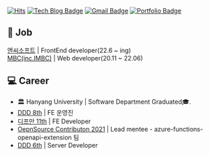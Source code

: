 [![Hits](https://hits.seeyoufarm.com/api/count/incr/badge.svg?url=https://github.com/choipureum)](https://hits.seeyoufarm.com)
[![Tech Blog Badge](http://img.shields.io/badge/-Tech%20blog-black?style=flat-square&logo=github&link=https://blue-boy.tistory.com/)](https://blue-boy.tistory.com/) 
[![Gmail Badge](https://img.shields.io/badge/-Gmail-d14836?style=flat-square&logo=Gmail&logoColor=white&link=mailto:pooreumsunny@gmail.com)](mailto:pooreumsunny@gmail.com)
[![Portfolio Badge](https://img.shields.io/badge/포트폴리오-resume-ff69b4)](https://ten-confidence-178.notion.site/Choi-Pu-Reum-e987869165e74e31905573f2b88613ad)


<h2>💼 Job</h2>
<a href="https://kr.ncsoft.com/kr/index.do">엔씨소프트</a> | FrontEnd developer(22.6 ~ ing) <br>
<a href="https://www.imbc.com/">MBC(inc.IMBC)</a> | Web developer(20.11 ~ 22.06) 



<h2>💻 Career</h2>

- 🏛 Hanyang University | Software Department Graduated🎓.
- <a href="https://github.com/DDD-Community">DDD 8th</a> | FE 운영진
- <a href="https://github.com/depromeet">디프만 11th</a> | FE Developer
- <a href="https://github.com/Azure/azure-functions-openapi-extension">OepnSource Contributon 2021</a> <Azure Function OpenAPI Extensions> | Lead mentee - azure-functions-openapi-extension 팀
- <a href="https://github.com/DDD-6">DDD 6th</a> | Server Developer
